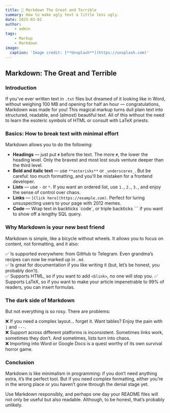 ```yaml
---
title: 🥶 Markdown The Great and Terrible
summary: How to make ugly text a little less ugly.
date: 2025-03-02
author: 
    - admin
tags: 
    - Markup 
    - Markdown
image:
  caption: 'Image credit: [**Unsplash**](https://unsplash.com)'
---
```


## Markdown: The Great and Terrible

### Introduction

If you've ever written text in `.txt` files but dreamed of it looking like in Word, without weighing 100 MB and opening for half an hour — congratulations, Markdown was made for you! This magical markup turns dull plain text into structured, readable, and (almost) beautiful text. All of this without the need to learn the esoteric symbols of HTML or consult with LaTeX priests.

### Basics: **How to break text with minimal effort**

Markdown allows you to do the following:

- **Headings** — just put `#` before the text. The more `#`, the lower the heading level. Only the bravest and most lost souls venture deeper than the third level.
- **Bold and italic text** — use `**asterisks**` or `_underscores_`. But be careful: too much formatting, and you'll be mistaken for a frontend developer.
- **Lists** — use `-` or `*`. If you want an ordered list, use `1.`, `2.`, `3.`, and enjoy the sense of control over chaos.
- **Links** — `[Click here](https://example.com)`. Perfect for luring unsuspecting users to your page with 2012 memes.
- **Code** — Wrap text in backticks \`code\`, or triple backticks \``` if you want to show off a lengthy SQL query.

### Why Markdown is your new best friend

Markdown is simple, like a bicycle without wheels. It allows you to focus on content, not formatting, and it also:

✅ Is supported everywhere: from GitHub to Telegram. Even grandma’s recipes can now be marked up in `.md`.  
✅ Is great for documentation if you like writing it (but, let’s be honest, you probably don’t).  
✅ Supports HTML, so if you want to add `<blink>`, no one will stop you.
✅ Supports LaTeX, so if you want to make your article impenetrable to 99% of readers, you can insert formulas.

### The dark side of Markdown

But not everything is so rosy. There are problems:

❌ If you need a complex layout… forget it. Want tables? Enjoy the pain with `|` and `---`.  
❌ Support across different platforms is inconsistent. Sometimes links work, sometimes they don’t. And sometimes, lists turn into chaos.  
❌ Importing into Word or Google Docs is a quest worthy of its own survival horror game.

### Conclusion

Markdown is like minimalism in programming: if you don’t need anything extra, it’s the perfect tool. But if you need complex formatting, either you’re in the wrong place or you haven’t gone through the denial stage yet.

Use Markdown responsibly, and perhaps one day your README files will not only be useful but also readable. Although, to be honest, that’s probably unlikely.

